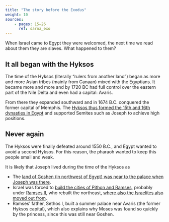 ```yaml
---
title: "The story before the Exodus"
weight: 10
sources:
    - pages: 15–26
      ref: sarna_exo
---
```


When Israel came to Egypt they were welcomed, the next time we read about them they are slaves. What happened to them?

## It all began with the Hyksos

<a name="31f6"></a>
The time of the Hyksos (literally “rulers from another land”) began as more and more Asian tribes (mainly from Canaan) mixed with the Egyptians. It became more and more and by 1720 BC had full control over the eastern part of the Nile Delta and even had a capital: Avaris.

From there they expanded southward and in 1674 B.C. conquered the former capital of Memphis. The [Hyksos thus formed the 15th and 16th dynasties in Egypt](https://en.wikipedia.org/wiki/Second_Intermediate_Period_of_Egypt) and supported Semites such as Joseph to achieve high positions.

## Never again

<a name="dc6a"></a>
The Hyksos were finally defeated around 1550 B.C., and Egypt wanted to avoid a second Hyksos. For this reason, the pharaoh wanted to keep this people small and weak.

It is likely that Joseph lived during the time of the Hyksos as

- The [land of Goshen (in northwest of Egypt) was near to the palace when Joseph was there](https://www.bibleserver.com/NIV/Genesis45%3A10).
- Israel was forced to [build the cities of Pithon and Ramses](https://www.bibleserver.com/NIV/Exodus1%3A11), probably under [Ramses II](https://en.wikipedia.org/wiki/Ramesses_II), who rebuilt the northeast, [where also the Israelites also moved out from](https://www.bibleserver.com/NIV/Exodus12%3A37).
- Ramses’ father, Sethos I, built a summer palace near Avaris (the former Hyksos capital), which also explains why Moses was found so quickly by the princess, since this was still near Goshen.
